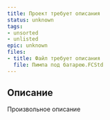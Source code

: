 ```yaml
---
title: Проект требует описания
status: unknown
tags:
- unsorted
- unlisted
epic: unknown
files:
- title: Файл требует описания
  file: Пимпа под батарею.FCStd
---
```



## Описание

Произвольное описание